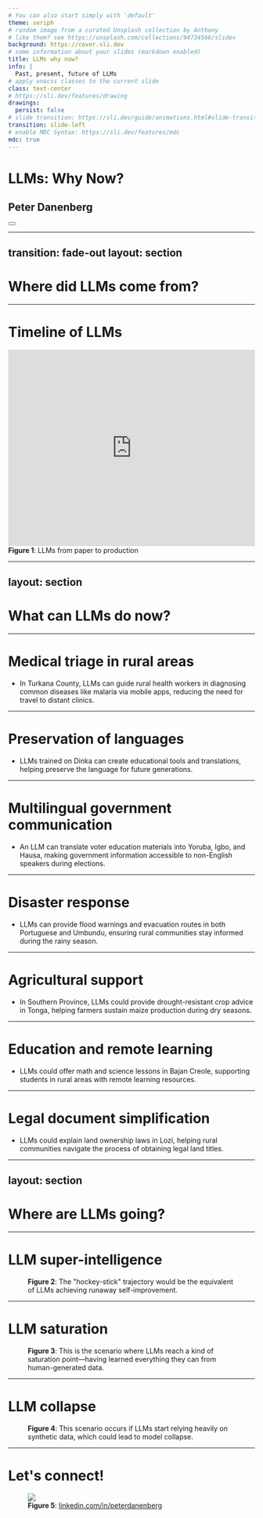 ```yaml
---
# You can also start simply with 'default'
theme: seriph
# random image from a curated Unsplash collection by Anthony
# like them? see https://unsplash.com/collections/94734566/slidev
background: https://cover.sli.dev
# some information about your slides (markdown enabled)
title: LLMs why now?
info: |
  Past, present, future of LLMs
# apply unocss classes to the current slide
class: text-center
# https://sli.dev/features/drawing
drawings:
  persist: false
# slide transition: https://sli.dev/guide/animations.html#slide-transitions
transition: slide-left
# enable MDC Syntax: https://sli.dev/features/mdc
mdc: true
---
```


# LLMs: Why Now?

## Peter Danenberg

<div class="abs-br m-6 flex gap-2">
  <button @click="$slidev.nav.openInEditor()" title="Open in Editor" class="text-xl slidev-icon-btn opacity-50 !border-none !hover:text-white">
    <carbon:edit />
  </button>
  <a href="https://github.com/slidevjs/slidev" target="_blank" alt="GitHub" title="Open in GitHub"
    class="text-xl slidev-icon-btn opacity-50 !border-none !hover:text-white">
    <carbon-logo-github />
  </a>
</div>

<!--
The last comment block of each slide will be treated as slide notes. It will be visible and editable in Presenter Mode along with the slide. [Read more in the docs](https://sli.dev/guide/syntax.html#notes)
-->

---
transition: fade-out
layout: section
---

# Where did LLMs come from?

<!--
Brief history of LLMs; where they came frame; state of the art.
-->

---

# Timeline of LLMs

<v-clicks>

<div style="width: 100%; max-width: 1200px; margin: 0 auto; overflow: hidden;">
  <iframe
    src='https://cdn.knightlab.com/libs/timeline3/latest/embed/index.html?source=19gFSR7FjiNNvA00PXdJxZRPJYNqdVlEpVQ4V3cMe4Cs&font=Default&lang=en&initial_zoom=2&height=400'
    style="width: 100%; height: 400px; border: none;"
    webkitallowfullscreen
    mozallowfullscreen
    allowfullscreen>
  </iframe>
  <figcaption class="mt-2 text-center text-sm text-gray-500"><strong>Figure 1</strong>: LLMs from paper to production</figcaption>
</div>

</v-clicks>

<!--
Tay was not an LLM; but became a warning for reputational risk
of chatbots.

Transformers paper, paved the way for LLMs; came out in 2017.

Google announces first true LLM, LaMDA, in 2021; what happened in the
mean time? Working on scaling; taking a paper and productionizing a
lot of work: infrastructure, data, efficient training algorithms,
development of new chips, etc.

ChatGPT in 2022; and Gemini in 2023. What a difference a couple months
makes!
-->

---
layout: section
---

# What can LLMs do now?

---

# Medical triage in rural areas

<v-clicks>

- In Turkana County, LLMs can guide rural health workers in diagnosing common
  diseases like malaria via mobile apps, reducing the need for travel to distant
  clinics.

</v-clicks>

<!--
Kenya, 1 doctor for every 65,000 people
-->

---

# Preservation of languages

<v-clicks>

- LLMs trained on Dinka can create educational tools and translations, helping
  preserve the language for future generations.

</v-clicks>

<!--
South Sudan
-->

---

# Multilingual government communication

<v-clicks>

- An LLM can translate voter education materials into Yoruba, Igbo, and Hausa,
  making government information accessible to non-English speakers during
  elections.

</v-clicks>

<!--
Nigeria, 500 languages
-->

---

# Disaster response

<v-clicks>

- LLMs can provide flood warnings and evacuation routes in both Portuguese and
  Umbundu, ensuring rural communities stay informed during the rainy season.

</v-clicks>

<!--
Angola
-->

---

# Agricultural support

<v-clicks>

- In Southern Province, LLMs could provide drought-resistant crop advice in
  Tonga, helping farmers sustain maize production during dry seasons.

</v-clicks>

<!--
Zambia
-->

---

# Education and remote learning

<v-clicks>

- LLMs could offer math and science lessons in Bajan Creole, supporting students
  in rural areas with remote learning resources.

</v-clicks>

<!--
Barbados
-->

---

# Legal document simplification

<v-clicks>

- LLMs could explain land ownership laws in Lozi, helping rural communities
  navigate the process of obtaining legal land titles.

</v-clicks>

<!--
Zambia
-->

---
layout: section
---

# Where are LLMs going?

<!--
Future of LLMs might fall into one of three scenarios, like the future of the universe (perpetually expanding, contracting, or achieving equilibrium).
-->

---

# LLM super-intelligence

<figure class="p-5" v-click="1">
  <div class="wrapper w-full max-w-xl mx-auto p-5 overflow-visible"> <!-- Set overflow to visible -->
    <AnimatableSvg svgFile="/hockey-stick.svg" />
  </div>
  <figcaption class="mt-2 text-center text-sm text-gray-500" v-click="2">
    <strong>Figure 2</strong>: The "hockey-stick" trajectory would be the equivalent of LLMs achieving <span v-mark.highlight.yellow="{ at: 3 }">runaway self-improvement</span>.
  </figcaption>
</figure>

<!--
LLMs achieve super-human intelligence; new physics; inter-planetary travel; etc.
-->

---

# LLM saturation

<figure class="p-5" v-click="1">
  <div class="wrapper w-full max-w-xl mx-auto p-5 overflow-visible"> <!-- Set overflow to visible -->
    <AnimatableSvg svgFile="/fixed-point.svg" />
  </div>
  <figcaption class="mt-2 text-center text-sm text-gray-500" v-click="2">
    <strong>Figure 3</strong>: This is the scenario where LLMs reach a kind of <span v-mark.highlight.yellow="{ at: 3 }">saturation point</span>—having learned everything they can from human-generated data.
  </figcaption>
</figure>

<!--
LLMs peter out after the saturation of training data.
-->

---

# LLM collapse

<figure class="p-5" v-click="1">
  <div class="wrapper w-full max-w-xl mx-auto p-5 overflow-visible"> <!-- Set overflow to visible -->
    <AnimatableSvg svgFile="/decay.svg" />
  </div>
  <figcaption class="mt-2 text-center text-sm text-gray-500" v-click="2">
    <strong>Figure 4</strong>: This scenario occurs if LLMs start relying heavily on synthetic data, which could lead to <span v-mark.highlight.yellow="{ at: 3 }">model collapse</span>.
  </figcaption>
</figure>

<!--
Due to over-reliance on synthetic data, LLMs collapse.
-->

---

# Let's connect!

<figure class="p-5">
  <img src="/linkedin.png" class="w-2/5 mx-auto" />
  <figcaption class="mt-2 text-center text-sm text-gray-500"><strong>Figure 5</strong>: <a href="https://www.linkedin.com/in/peterdanenberg/">linkedin.com/in/peterdanenberg</a></figcaption>
</figure>
